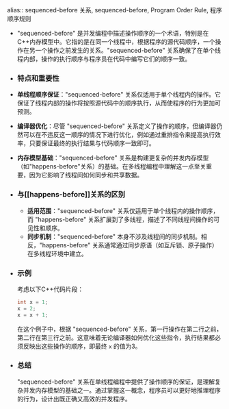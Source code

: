 alias:: sequenced-before 关系, sequenced-before, Program Order Rule, 程序顺序规则

- "sequenced-before" 是并发编程中描述操作顺序的一个术语，特别是在C++内存模型中。它指的是在同一个线程中，根据程序的源代码顺序，一个操作在另一个操作之前发生的关系。"sequenced-before" 关系确保了在单个线程内部，操作的执行顺序与程序员在代码中编写它们的顺序一致。
- ### 特点和重要性
- **单线程顺序保证**："sequenced-before" 关系仅适用于单个线程内的操作。它保证了线程内部的操作将按照源代码中的顺序执行，从而使程序的行为更加可预测。
- **编译器优化**：尽管 "sequenced-before" 关系定义了操作的顺序，但编译器仍然可以在不违反这一顺序的情况下进行优化，例如通过重排指令来提高执行效率，只要保证最终的执行结果与代码顺序一致即可。
- **内存模型基础**："sequenced-before" 关系是构建更复杂的并发内存模型（如"happens-before"关系）的基础。在多线程编程中理解这一点至关重要，因为它影响了线程间如何同步和共享数据。
- ### 与[[happens-before]]关系的区别
	- **适用范围**："sequenced-before" 关系仅适用于单个线程内的操作顺序，而 "happens-before" 关系扩展到了多线程，描述了不同线程间操作的可见性和顺序。
	- **同步机制**："sequenced-before" 本身不涉及线程间的同步机制。相反，"happens-before" 关系通常通过同步原语（如互斥锁、原子操作）在多线程环境中建立。
- ### 示例
  
  考虑以下C++代码片段：
  
  ```cpp
  int x = 1;
  x = 2;
  x = x + 1;
  ```
  
  在这个例子中，根据 "sequenced-before" 关系，第一行操作在第二行之前，第二行在第三行之前。这意味着无论编译器如何优化这些指令，执行结果都必须反映出这些操作的顺序，即最终 `x` 的值为3。
- ### 总结
  
  "sequenced-before" 关系在单线程编程中提供了操作顺序的保证，是理解复杂并发内存模型的基础之一。通过掌握这一概念，程序员可以更好地推理程序的行为，设计出既正确又高效的并发程序。